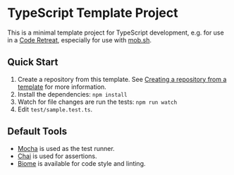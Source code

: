 # TypeScript Template Project

This is a minimal template project for TypeScript development, e.g. for use in a [Code Retreat](https://www.coderetreat.org/), especially for use with [mob.sh](https://mob.sh/).

## Quick Start

1. Create a repository from this template. See [Creating a repository from a template](https://docs.github.com/en/github/creating-cloning-and-archiving-repositories/creating-a-repository-on-github/creating-a-repository-from-a-template) for more information.
2. Install the dependencies: `npm install`
3. Watch for file changes are run the tests: `npm run watch`
4. Edit `test/sample.test.ts`.

## Default Tools
- [Mocha](https://mochajs.org/) is used as the test runner.
- [Chai](https://www.chaijs.com/) is used for assertions.
- [Biome](https://biomejs.dev/) is available for code style and linting.

